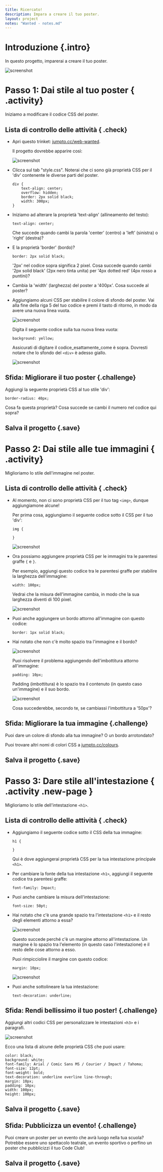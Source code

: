 ```yaml
---
title: Ricercato!
description: Impara a creare il tuo poster.
layout: project
notes: "Wanted - notes.md"
---
```


# Introduzione {.intro}

In questo progetto, imparerai a creare il tuo poster.

![screenshot](images/wanted-final.png)

# Passo 1: Dai stile al tuo poster { .activity}

Iniziamo a modificare il codice CSS del poster.

## Lista di controllo delle attività { .check}

+ Apri questo trinket: <a href="http://jumpto.cc/web-wanted" target="_blank">jumpto.cc/web-wanted</a>. 

	Il progetto dovrebbe apparire così:
	
	![screenshot](images/wanted-starter.png)

+ Clicca sul tab "style.css". Noterai che ci sono già proprietà CSS per il 'div' contenente le diverse parti del poster.

	```
	div {
		text-align: center;
	    overflow: hidden;
	    border: 2px solid black;
	    width: 300px;
    }	
	```

+ Iniziamo ad alterare la proprietà 'text-align' (allineamento del testo):

	```
	text-align: center;
	```
	
	Che succede quando cambi la parola 'center' (centro) a 'left' (sinistra) o 'right' (destra)?

+ E la proprietà 'border' (bordo)?

	```
	border: 2px solid black;
	```

	'2px' nel codice sopra significa 2 pixel. Cosa succede quando cambi '2px solid black' (2px nero tinta unita) per '4px dotted red' (4px rosso a puntini)?

+ Cambia la 'width' (larghezza) del poster a '400px'. Cosa succede al poster?

+ Aggiungiamo alcuni CSS per stabilire il colore di sfondo del poster. Vai alla fine della riga 5 del tuo codice e premi il tasto di ritorno, in modo da avere una nuova linea vuota.

	![screenshot](images/wanted-newline.png)

	Digita il seguente codice sulla tua nuova linea vuota:

	```
	background: yellow;
	```

	Assicurati di digitare il codice_esattamente_come è sopra. Dovresti notare che lo sfondo del `<div>` è adesso giallo.

	![screenshot](images/wanted-background.png)

## Sfida: Migliorare il tuo poster {.challenge}
Aggiungi la seguente proprietà CSS al tuo stile 'div':

```
border-radius: 40px;
```

Cosa fa questa proprietà? Cosa succede se cambi il numero nel codice qui sopra?

## Salva il progetto {.save}

# Passo 2: Dai stile alle tue immagini { .activity}

Miglioriamo lo stile dell'immagine nel poster.

## Lista di controllo delle attività { .check}

+ Al momento, non ci sono proprietà CSS per il tuo tag `<img>`, dunque aggiungiamone alcune!

	Per prima cosa, aggiungiamo il seguente codice sotto il CSS per il tuo 'div':

	```
	img {

	}
	```

	![screenshot](images/wanted-img-css.png)

+ Ora possiamo aggiungere proprietà CSS per le immagini tra le parentesi graffe `{` e `}`.

	Per esempio, aggiungi questo codice tra le parentesi graffe per stabilire la larghezza dell'immagine:

	```
	width: 100px;
	```

	Vedrai che la misura dell'immagine cambia, in modo che la sua larghezza diventi di 100 pixel.

	![screenshot](images/wanted-img-width.png)

+ Puoi anche aggiungere un bordo attorno all'immagine con questo codice:

	```
	border: 1px solid black;
	```

+ Hai notato che non c'è molto spazio tra l'immagine e il bordo?

	![screenshot](images/wanted-img-border.png)

	Puoi risolvere il problema aggiungendo dell'imbottitura attorno all'immagine:

	```
	padding: 10px;
	```

	Padding (imbottitura) è lo spazio tra il contenuto (in questo caso un'immagine) e il suo bordo.

	![screenshot](images/wanted-img-padding.png)

	Cosa succederebbe, secondo te, se cambiassi l'imbottitura a '50px'?

## Sfida: Migliorare la tua immagine {.challenge}
Puoi dare un colore di sfondo alla tua immagine? O un bordo arrotondato?

Puoi trovare altri nomi di colori CSS a <a href="http://jumpto.cc/colours" target="_blank">jumpto.cc/colours</a>.

## Salva il progetto {.save}

# Passo 3: Dare stile all'intestazione { .activity .new-page }

Miglioriamo lo stile dell'intestazione `<h1>`.

## Lista di controllo delle attività { .check}

+ Aggiungiamo il seguente codice sotto il CSS della tua immagine:

	```
	h1 {

	}
	```

	Qui è dove aggiungerai proprietà CSS per la tua intestazione principale `<h1>`.

+ Per cambiare la fonte della tua intestazione `<h1>`, aggiungi il seguente codice tra parentesi graffe:

	```
	font-family: Impact;
	```

+ Puoi anche cambiare la misura dell'intestazione:

	```
	font-size: 50pt;
	```

+ Hai notato che c'è una grande spazio tra l'intestazione `<h1>` e il resto degli elementi attorno a essa?

	![screenshot](images/wanted-h1-margin.png)

	Questo succede perché c'è un margine attorno all'intestazione. Un margine è lo spazio tra l'elemento (in questo caso l'intestazione) e il resto delle cose attorno a esso.

	Puoi rimpicciolire il margine con questo codice:

	```
	margin: 10px;
	```

	![screenshot](images/wanted-h1-margin-small.png)

+ Puoi anche sottolineare la tua intestazione:

	```
	text-decoration: underline;
	```

## Sfida: Rendi bellissimo il tuo poster! {.challenge}
Aggiungi altri codici CSS per personalizzare le intestazioni `<h3>` e i paragrafi. 

![screenshot](images/wanted-final.png)

Ecco una lista di alcune delle proprietà CSS che puoi usare:

```
color: black;
background: white;
font-family: Arial / Comic Sans MS / Courier / Impact / Tahoma;
font-size: 12pt;
font-weight: bold;
text-decoration: underline overline line-through;
margin: 10px;
padding: 10px;
width: 100px;
height: 100px;
```

## Salva il progetto {.save}

## Sfida: Pubblicizza un evento! {.challenge}
Puoi creare un poster per un evento che avrà luogo nella tua scuola? Potrebbe essere uno spettacolo teatrale, un evento sportivo o perfino un poster che pubblicizzi il tuo Code Club!

## Salva il progetto {.save}
